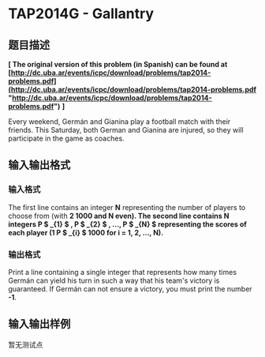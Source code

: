 # TAP2014G - Gallantry

## 题目描述

**\[ The original version of this problem (in Spanish) can be found at** **[http://dc.uba.ar/events/icpc/download/problems/tap2014-problems.pdf](http://dc.uba.ar/events/icpc/download/problems/tap2014-problems.pdf "http://dc.uba.ar/events/icpc/download/problems/tap2014-problems.pdf")** **\]**

Every weekend, Germán and Gianina play a football match with their friends. This Saturday, both German and Gianina are injured, so they will participate in the game as coaches.

## 输入输出格式

### 输入格式

The first line contains an integer **N** representing the number of players to choose from (with **2 ****1000** and **N** even). The second line contains **N** integers **P $ _{1} $ , P $ _{2} $ , ..., P $ _{N} $** representing the scores of each player (**1** ****P $ _{i} $** ****1000** for **i = 1, 2, ..., N**).********

### 输出格式

Print a line containing a single integer that represents how many times Germán can yield his turn in such a way that his team's victory is guaranteed. If Germán can not ensure a victory, you must print the number **-1**.

## 输入输出样例

暂无测试点

